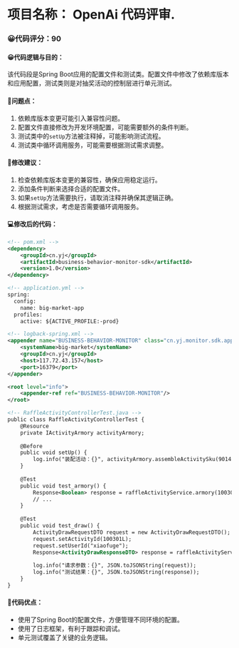 # 项目名称： OpenAi 代码评审.

### 😀代码评分：90
#### 😀代码逻辑与目的：
该代码段是Spring Boot应用的配置文件和测试类。配置文件中修改了依赖库版本和应用配置，测试类则是对抽奖活动的控制层进行单元测试。

#### 🎯问题点：
1. 依赖库版本变更可能引入兼容性问题。
2. 配置文件直接修改为开发环境配置，可能需要额外的条件判断。
3. 测试类中的`setUp`方法被注释掉，可能影响测试流程。
4. 测试类中循环调用服务，可能需要根据测试需求调整。

#### 🎯修改建议：
1. 检查依赖库版本变更的兼容性，确保应用稳定运行。
2. 添加条件判断来选择合适的配置文件。
3. 如果`setUp`方法需要执行，请取消注释并确保其逻辑正确。
4. 根据测试需求，考虑是否需要循环调用服务。

#### 💻修改后的代码：
```xml
<!-- pom.xml -->
<dependency>
    <groupId>cn.yj</groupId>
    <artifactId>business-behavior-monitor-sdk</artifactId>
    <version>1.0</version>
</dependency>

<!-- application.yml -->
spring:
  config:
    name: big-market-app
  profiles:
    active: ${ACTIVE_PROFILE:-prod}

<!-- logback-spring.xml -->
<appender name="BUSINESS-BEHAVIOR-MONITOR" class="cn.yj.monitor.sdk.appender.CustomAppender">
    <systemName>big-market</systemName>
    <groupId>cn.yj</groupId>
    <host>117.72.43.157</host>
    <port>16379</port>
</appender>

<root level="info">
    <appender-ref ref="BUSINESS-BEHAVIOR-MONITOR"/>
</root>

<!-- RaffleActivityControllerTest.java -->
public class RaffleActivityControllerTest {
    @Resource
    private IActivityArmory activityArmory;
    
    @Before
    public void setUp() {
        log.info("装配活动：{}", activityArmory.assembleActivitySku(9014L));
    }
    
    @Test
    public void test_armory() {
        Response<Boolean> response = raffleActivityService.armory(100301L);
        // ...
    }
    
    @Test
    public void test_draw() {
        ActivityDrawRequestDTO request = new ActivityDrawRequestDTO();
        request.setActivityId(100301L);
        request.setUserId("xiaofuge");
        Response<ActivityDrawResponseDTO> response = raffleActivityService.draw(request);
        
        log.info("请求参数：{}", JSON.toJSONString(request));
        log.info("测试结果：{}", JSON.toJSONString(response));
    }
}
```

#### 🌟代码优点：
- 使用了Spring Boot的配置文件，方便管理不同环境的配置。
- 使用了日志框架，有利于跟踪和调试。
- 单元测试覆盖了关键的业务逻辑。